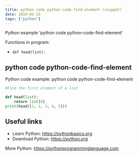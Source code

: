 ```yaml
---
title: python code python-code-find-element (snippet)
date: 2019-02-15
tags: ["python"]
---
```

Python example 'python code python-code-find-element'

Functions in program: 
* `def head(list):`

## python code python-code-find-element

Python code example: python code python-code-find-element

```python
#Find the first element of a list

def head(list):
    return list[0]
print(head([1, 2, 3, 4, 5]))


```

## Useful links

- Learn Python: https://pythonbasics.org
- Download Python: https://python.org

More Python: https://pythonprogramminglanguage.com
